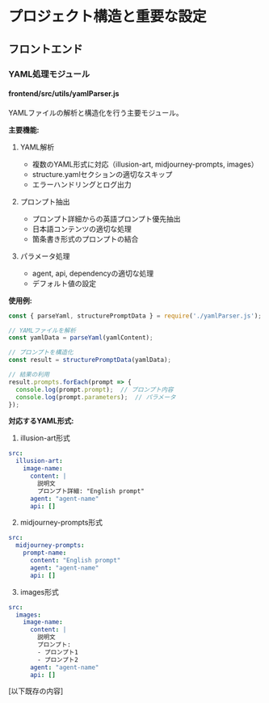 # プロジェクト構造と重要な設定

## フロントエンド

### YAML処理モジュール
#### frontend/src/utils/yamlParser.js
YAMLファイルの解析と構造化を行う主要モジュール。

**主要機能:**
1. YAML解析
   - 複数のYAML形式に対応（illusion-art, midjourney-prompts, images）
   - structure.yamlセクションの適切なスキップ
   - エラーハンドリングとログ出力

2. プロンプト抽出
   - プロンプト詳細からの英語プロンプト優先抽出
   - 日本語コンテンツの適切な処理
   - 箇条書き形式のプロンプトの結合

3. パラメータ処理
   - agent, api, dependencyの適切な処理
   - デフォルト値の設定

**使用例:**
```javascript
const { parseYaml, structurePromptData } = require('./yamlParser.js');

// YAMLファイルを解析
const yamlData = parseYaml(yamlContent);

// プロンプトを構造化
const result = structurePromptData(yamlData);

// 結果の利用
result.prompts.forEach(prompt => {
  console.log(prompt.prompt);  // プロンプト内容
  console.log(prompt.parameters);  // パラメータ
});
```

**対応するYAML形式:**
1. illusion-art形式
```yaml
src:
  illusion-art:
    image-name:
      content: |
        説明文
        プロンプト詳細: "English prompt"
      agent: "agent-name"
      api: []
```

2. midjourney-prompts形式
```yaml
src:
  midjourney-prompts:
    prompt-name:
      content: "English prompt"
      agent: "agent-name"
      api: []
```

3. images形式
```yaml
src:
  images:
    image-name:
      content: |
        説明文
        プロンプト: 
        - プロンプト1
        - プロンプト2
      agent: "agent-name"
      api: []
```

[以下既存の内容]